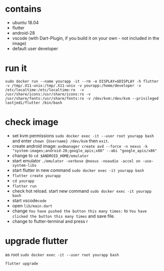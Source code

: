 # contains
  * ubuntu 18.04
  * flutter
  * android-28
  * vscode (with Dart-Plugin, if you build it on your own - not included in the image)
  * default user developer

# run it

```sudo docker run --name yourapp -it --rm -e DISPLAY=$DISPLAY -h flutter -v /tmp/.X11-unix:/tmp/.X11-unix -v yourapp:/home/developer -v /etc/localtime:/etc/localtime:ro  -v /usr/share/icons:/usr/share/icons:ro -v /usr/share/fonts:/usr/share/fonts:ro -v /dev/kvm:/dev/kvm --privileged  lastjedi/flutter /bin/bash```

# check image
* set kvm permissions ```sudo docker exec -it --user root yourapp bash``` and enter ```chown {Username} /dev/kvm``` then ```exit```.
* create android image: ```avdmanager create avd --force -n nexus -k "system-images;android-28;google_apis;x86" --abi "google_apis/x86"```
* change to ```cd $ANDROID_HOME/emulator```
* start emulator ```./emulator -verbose @nexus -noaudio -accel on -use-system-libs```
* start flutter in new command ```sudo docker exec -it yourapp bash``` 
* ```flutter create yourapp```
* ```cd yourapp```
* ```flutter run```
* check hot reload. start new command ```sudo docker exec -it yourapp bash``` 
* start vscode```code```
* open ```lib/main.dart```
* change ```You have pushed the button this many times:``` to ```You have clicked the button this many times``` and save file.
* change to flutter-terminal and press r

# upgrade flutter

as root 
```sudo docker exec -it --user root yourapp bash```

```flutter upgrade```

